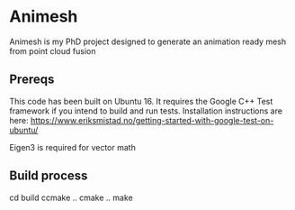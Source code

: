 # Animesh 
Animesh is my PhD project designed to generate an animation ready mesh from point cloud fusion

## Prereqs
This code has been built on Ubuntu 16. It requires the Google C++ Test framework if you intend to build and run tests. Installation instructions are here:
https://www.eriksmistad.no/getting-started-with-google-test-on-ubuntu/

Eigen3 is required for vector math


## Build process
cd build
ccmake ..
cmake ..
make




